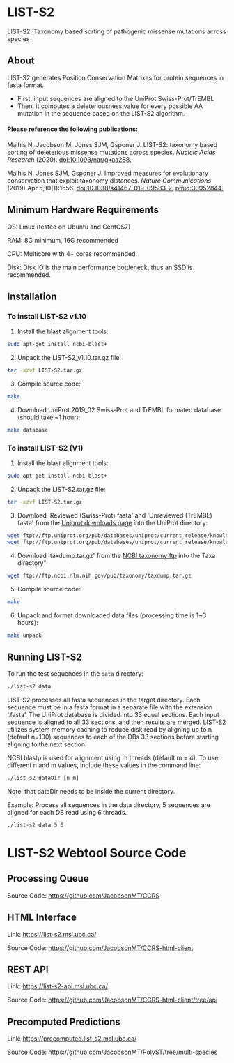 # LIST-S2
LIST-S2: Taxonomy based sorting of pathogenic missense mutations across species

## About
LIST-S2 generates Position Conservation Matrixes for protein sequences in fasta format.
- First, input sequences are aligned to the UniProt Swiss-Prot/TrEMBL
- Then, it computes a deleteriousness value for every possible AA mutation in the sequence based on the LIST-S2 algorithm.

#### Please reference the following publications:

Malhis N, Jacobson M, Jones SJM, Gsponer J. LIST-S2: taxonomy based sorting of deleterious missense mutations across species. *Nucleic Acids Research* (2020). [doi:10.1093/nar/gkaa288.](https://doi.org/10.1093/nar/gkaa288) 

Malhis N, Jones SJM, Gsponer J. Improved measures for evolutionary conservation that exploit taxonomy distances. *Nature Communications* (2019) Apr 5;10(1):1556. [doi:10.1038/s41467-019-09583-2.](https://www.nature.com/articles/s41467-019-09583-2) [pmid:30952844.](https://pubmed.ncbi.nlm.nih.gov/30952844/)
## Minimum Hardware Requirements

OS: Linux (tested on Ubuntu and CentOS7)

RAM: 8G minimum, 16G recommended

CPU: Multicore with 4+ cores recommended.

Disk: Disk IO is the main performance bottleneck, thus an SSD is recommended.

## Installation

### To install LIST-S2 v1.10

1. Install the blast alignment tools:
```bash
sudo apt-get install ncbi-blast+
```
2. Unpack the LIST-S2_v1.10.tar.gz file:
```bash
tar -xzvf LIST-S2.tar.gz
```
3. Compile source code:
```bash
make
```
4. Download UniProt 2019_02 Swiss-Prot and TrEMBL formated database (should take ~1 hour):
```bash
make database
```

### To install LIST-S2 (V1)

1. Install the blast alignment tools:
```bash
sudo apt-get install ncbi-blast+
```
2. Unpack the LIST-S2.tar.gz file:
```bash
tar -xzvf LIST-S2.tar.gz
```
3. Download 'Reviewed (Swiss-Prot) fasta' and 'Unreviewed (TrEMBL) fasta' from the [Uniprot downloads page](https://www.uniprot.org/downloads) into the UniProt directory:
```bash
wget ftp://ftp.uniprot.org/pub/databases/uniprot/current_release/knowledgebase/complete/uniprot_sprot.fasta.gz
wget ftp://ftp.uniprot.org/pub/databases/uniprot/current_release/knowledgebase/complete/uniprot_trembl.fasta.gz
```  
4. Download 'taxdump.tar.gz' from the [NCBI taxonomy ftp](//ftp.ncbi.nlm.nih.gov/pub/taxonomy) into the Taxa directory"
```bash
wget ftp://ftp.ncbi.nlm.nih.gov/pub/taxonomy/taxdump.tar.gz
```
5. Compile source code:
```bash
make
```
6. Unpack and format downloaded data files (processing time is 1~3 hours):
```bash
make unpack
```

## Running LIST-S2

To run the test sequences in the `data` directory:
```bash
./list-s2 data
```

LIST-S2 processes all fasta sequences in the target directory. Each sequence must be in a fasta format in a separate file with the extension ‘.fasta’.
The UniProt database is divided into 33 equal sections. Each input sequence is aligned to all 33 sections, and then results are merged. LIST-S2 utilizes system memory caching to reduce disk read by aligning up to n (default n=100) sequences to each of the DBs 33 sections before starting aligning to the next section. 

NCBI blastp is used for alignment using m threads (default m = 4). To use different n and m values, include these values in the command line:
```bash
./list-s2 dataDir [n m]
```
Note: that dataDir needs to be inside the current directory.

Example: Process all sequences in the data directory, 5 sequences are aligned for each DB read using 6 threads.
```bash
./list-s2 data 5 6
```

# LIST-S2 Webtool Source Code

## Processing Queue
Source Code: https://github.com/JacobsonMT/CCRS

## HTML Interface
Link: https://list-s2.msl.ubc.ca/

Source Code: https://github.com/JacobsonMT/CCRS-html-client

## REST API
Link: https://list-s2-api.msl.ubc.ca/

Source Code: https://github.com/JacobsonMT/CCRS-html-client/tree/api

## Precomputed Predictions
Link: https://precomputed.list-s2.msl.ubc.ca/

Source Code: https://github.com/JacobsonMT/PolyST/tree/multi-species
